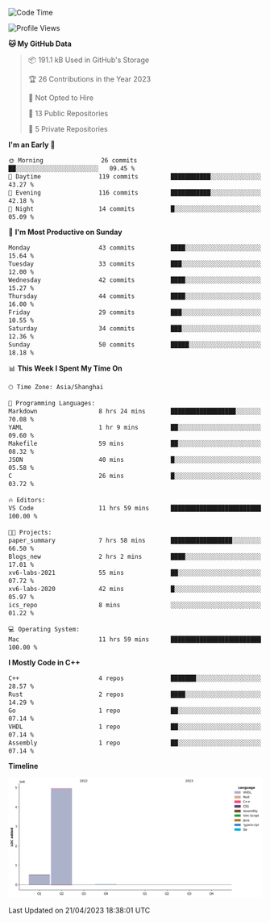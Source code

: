 <!--START_SECTION:waka-->
![Code Time](http://img.shields.io/badge/Code%20Time-26%20hrs%2022%20mins-blue)

![Profile Views](http://img.shields.io/badge/Profile%20Views-18-blue)

**🐱 My GitHub Data** 

> 📦 191.1 kB Used in GitHub's Storage 
 > 
> 🏆 26 Contributions in the Year 2023
 > 
> 🚫 Not Opted to Hire
 > 
> 📜 13 Public Repositories 
 > 
> 🔑 5 Private Repositories 
 > 
**I'm an Early 🐤** 

```text
🌞 Morning                26 commits          ██░░░░░░░░░░░░░░░░░░░░░░░   09.45 % 
🌆 Daytime                119 commits         ███████████░░░░░░░░░░░░░░   43.27 % 
🌃 Evening                116 commits         ███████████░░░░░░░░░░░░░░   42.18 % 
🌙 Night                  14 commits          █░░░░░░░░░░░░░░░░░░░░░░░░   05.09 % 
```
📅 **I'm Most Productive on Sunday** 

```text
Monday                   43 commits          ████░░░░░░░░░░░░░░░░░░░░░   15.64 % 
Tuesday                  33 commits          ███░░░░░░░░░░░░░░░░░░░░░░   12.00 % 
Wednesday                42 commits          ████░░░░░░░░░░░░░░░░░░░░░   15.27 % 
Thursday                 44 commits          ████░░░░░░░░░░░░░░░░░░░░░   16.00 % 
Friday                   29 commits          ███░░░░░░░░░░░░░░░░░░░░░░   10.55 % 
Saturday                 34 commits          ███░░░░░░░░░░░░░░░░░░░░░░   12.36 % 
Sunday                   50 commits          █████░░░░░░░░░░░░░░░░░░░░   18.18 % 
```


📊 **This Week I Spent My Time On** 

```text
🕑︎ Time Zone: Asia/Shanghai

💬 Programming Languages: 
Markdown                 8 hrs 24 mins       ██████████████████░░░░░░░   70.08 % 
YAML                     1 hr 9 mins         ██░░░░░░░░░░░░░░░░░░░░░░░   09.60 % 
Makefile                 59 mins             ██░░░░░░░░░░░░░░░░░░░░░░░   08.32 % 
JSON                     40 mins             █░░░░░░░░░░░░░░░░░░░░░░░░   05.58 % 
C                        26 mins             █░░░░░░░░░░░░░░░░░░░░░░░░   03.72 % 

🔥 Editors: 
VS Code                  11 hrs 59 mins      █████████████████████████   100.00 % 

🐱‍💻 Projects: 
paper_summary            7 hrs 58 mins       █████████████████░░░░░░░░   66.50 % 
Blogs_new                2 hrs 2 mins        ████░░░░░░░░░░░░░░░░░░░░░   17.01 % 
xv6-labs-2021            55 mins             ██░░░░░░░░░░░░░░░░░░░░░░░   07.72 % 
xv6-labs-2020            42 mins             █░░░░░░░░░░░░░░░░░░░░░░░░   05.97 % 
ics_repo                 8 mins              ░░░░░░░░░░░░░░░░░░░░░░░░░   01.22 % 

💻 Operating System: 
Mac                      11 hrs 59 mins      █████████████████████████   100.00 % 
```

**I Mostly Code in C++** 

```text
C++                      4 repos             ███████░░░░░░░░░░░░░░░░░░   28.57 % 
Rust                     2 repos             ████░░░░░░░░░░░░░░░░░░░░░   14.29 % 
Go                       1 repo              ██░░░░░░░░░░░░░░░░░░░░░░░   07.14 % 
VHDL                     1 repo              ██░░░░░░░░░░░░░░░░░░░░░░░   07.14 % 
Assembly                 1 repo              ██░░░░░░░░░░░░░░░░░░░░░░░   07.14 % 
```



**Timeline**

![Lines of Code chart](https://raw.githubusercontent.com/xkz0777/xkz0777/master/assets/bar_graph.png)


 Last Updated on 21/04/2023 18:38:01 UTC
<!--END_SECTION:waka-->

